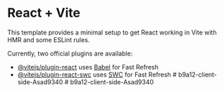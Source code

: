 # React + Vite

This template provides a minimal setup to get React working in Vite with HMR and some ESLint rules.

Currently, two official plugins are available:

- [@vitejs/plugin-react](https://github.com/vitejs/vite-plugin-react/blob/main/packages/plugin-react/README.md) uses [Babel](https://babeljs.io/) for Fast Refresh
- [@vitejs/plugin-react-swc](https://github.com/vitejs/vite-plugin-react-swc) uses [SWC](https://swc.rs/) for Fast Refresh
#   b 9 a 1 2 - c l i e n t - s i d e - A s a d 9 3 4 0  
 #   b 9 a 1 2 - c l i e n t - s i d e - A s a d 9 3 4 0  
 
